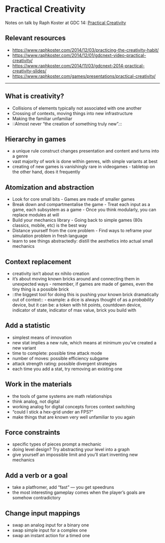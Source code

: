 # Practical Creativity

Notes on talk by Raph Koster at GDC 14:
[Practical Creativity](https://www.youtube.com/watch?v=zyVTxGpEO30)

## Relevant resources

- https://www.raphkoster.com/2014/12/03/practicing-the-creativity-habit/
- https://www.raphkoster.com/2014/12/01/gdcnext-video-practical-creativity/
- https://www.raphkoster.com/2014/11/03/gdcnext-2014-practical-creativity-slides/
- https://www.raphkoster.com/games/presentations/practical-creativity/

---

## What is creativity?

- Collisions of elements typically not associated with one another
- Crossing of contexts, moving things into new infrastructure
- Making the familiar unfamiliar
- ::Almost never “the creation of something truly new”.::

## Hierarchy in games

- a unique rule construct changes presentation and content and turns into a
  genre
- vast majority of work is done within genres, with simple variants at best
- creating of new games is vanishingly rare in videogames - tabletop on the
  other hand, does it frequently

## Atomization and abstraction

- Look for core small bits - Games are made of smaller games
- Break down and compartmentalise the game - Treat each input as a game, each
  subsystem as a game - Once you think modularly, you can replace modules at
  will
- Build your mechanics library - Going back to simple games (80s classics,
  mobile, etc) is the best way
- Distance yourself from the core problem - Find ways to reframe your simulation
  problem in fresh language
- learn to see things abstractedly: distill the aesthetics into actual small
  mechanics

## Context replacement

- creativity isn’t about ex nihilo creation
- it’s about moving known bricks around and connecting them in unexpected ways -
  remember, if games are made of games, even the tiny thing is a possible brick
- ::the biggest tool for doing this is pushing your known brick dramatically out
  of context:: - example: a dice is always thought of as a _probability_ device,
  but it can be: a token with hit points, countdown device, indicator of state,
  indicator of max value, brick you build with

## Add a statistic

- simplest means of innovation
- new stat implies a new rule, which means at minimum you’ve created a new
  variant
- time to complete: possible time attack mode
- number of moves: possible efficiency subgame
- attack strength rating: possible divergent strategies
- each time you add a stat, try removing an existing one

## Work in the materials

- the tools of game systems are math relationships
- think analog, not digital
- working analog for digital concepts forces context switching
- “could I stick a hex-grid under an FPS?”
- make things that are known very well unfamiliar to you again

## Force constraints

- specific types of pieces prompt a mechanic
- doing level design? Try abstracting your level into a graph
- give yourself an impossible limit and you’ll start inventing new mechanics

## Add a verb or a goal

- take a platfromer, add “fast” — you get speedruns
- the most interesting gameplay comes when the player’s goals are somehow
  contradictory

## Change input mappings

- swap an analog input for a binary one
- swap simple input for a complex one
- swap an instant action for a timed one
